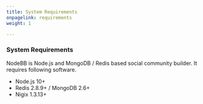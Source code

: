 ```yaml
---
title: System Requirements
onpagelink: requirements
weight: 1

---
```


### **System Requirements**

NodeBB is Node.js and MongoDB / Redis based social community builder. It requires following software.

- Node.js 10+
- Redis 2.8.9+ / MongoDB 2.6+
- Nigix 1.3.13+
